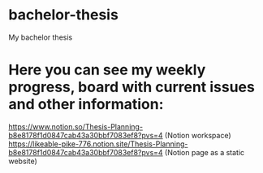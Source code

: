 # bachelor-thesis
My bachelor thesis


# Here you can see my weekly progress, board with current issues and other information:  
https://www.notion.so/Thesis-Planning-b8e8178f1d0847cab43a30bbf7083ef8?pvs=4  (Notion workspace)   
https://likeable-pike-776.notion.site/Thesis-Planning-b8e8178f1d0847cab43a30bbf7083ef8?pvs=4 (Notion page as a static website)
